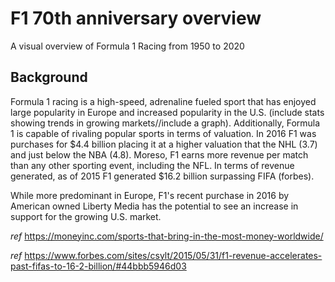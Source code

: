# F1 70th anniversary overview
A visual overview of Formula 1 Racing from 1950 to 2020

## Background

Formula 1 racing is a high-speed, adrenaline fueled sport that has enjoyed large popularity in Europe and increased popularity in the U.S. (include stats showing trends in growing markets//include a graph). Additionally, Formula 1 is capable of rivaling popular sports in terms of valuation. In 2016 F1 was purchases for $4.4 billion placing it at a higher valuation that the NHL (3.7) and just below the NBA (4.8). Moreso, F1 earns more revenue per match than any other sporting event, including the NFL. In terms of revenue generated, as of 2015 F1 generated $16.2 billion surpassing FIFA (forbes).

While more predominant in Europe, F1's recent purchase in 2016 by American owned Liberty Media has the potential to see an increase in support for the growing U.S. market.

*ref* https://moneyinc.com/sports-that-bring-in-the-most-money-worldwide/

*ref* https://www.forbes.com/sites/csylt/2015/05/31/f1-revenue-accelerates-past-fifas-to-16-2-billion/#44bbb5946d03
